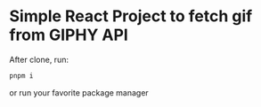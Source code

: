 # Simple React Project to fetch gif from GIPHY API

After clone, run:

```sh
pnpm i
```

or run your favorite package manager
